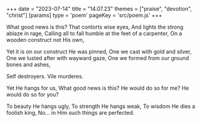 +++
date = "2023-07-14"
title = "14.07.23"
themes = ["praise", "devotion", "christ"]
[params]
  type = 'poem'
  pageKey = 'src/poem.js'
+++

What good news is this?
That contorts wise eyes,
And lights the strong ablaze in rage,
Calling all to fall humble at the feet of a carpenter,
On a wooden construct not His own,

Yet it is on our construct He was pinned,
One we cast with gold and silver,
One we lusted after with wayward gaze,
One we formed from our ground bones and ashes,

Self destroyers.
Vile murderes.

Yet He hangs for us,
What good news is this?
He would do so for me?
He would do so for you?

To beauty He hangs ugly,
To strength He hangs weak,
To wisdom He dies a foolish king,
No... in Him such things are perfected.
